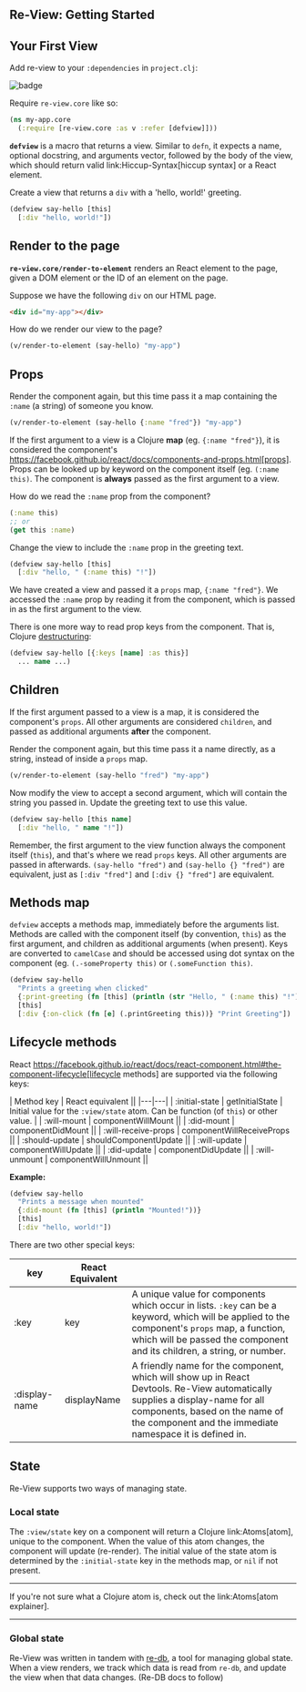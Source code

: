 ## Re-View: Getting Started

## Your First View 

Add re-view to your `:dependencies` in `project.clj`: 

![badge](https://img.shields.io/clojars/v/re-view.svg)

Require `re-view.core` like so:

```clj
(ns my-app.core 
  (:require [re-view.core :as v :refer [defview]]))
```

**`defview`** is a macro that returns a view. Similar to `defn`, it expects a name, optional docstring, and arguments vector, followed by the body of the view, which should return valid link:Hiccup-Syntax[hiccup syntax] or a React element. 

Create a view that returns a `div` with a 'hello, world!' greeting.

```clj
(defview say-hello [this] 
  [:div "hello, world!"])
```

## Render to the page

**`re-view.core/render-to-element`** renders an React element to the page, given a DOM element or the ID of an element on the page.

Suppose we have the following `div` on our HTML page.

```html
<div id="my-app"></div>
```

How do we render our view to the page?
 
```clj
(v/render-to-element (say-hello) "my-app")
```

## Props

Render the component again, but this time pass it a map containing the `:name` (a string) of someone you know.

```clj
(v/render-to-element (say-hello {:name "fred"}) "my-app")
```

If the first argument to a view is a Clojure **map** (eg. `{:name "fred"}`), it is considered the component's https://facebook.github.io/react/docs/components-and-props.html[props]. Props can be looked up by keyword on the component itself (eg. `(:name this)`. The component is **always** passed as the first argument to a view. 

How do we read the `:name` prop from the component?

```clj
(:name this)
;; or 
(get this :name)
```

Change the view to include the `:name` prop in the greeting text.

```clj
(defview say-hello [this]
  [:div "hello, " (:name this) "!"])
```

We have created a view and passed it a `props` map, `{:name "fred"}`. We accessed the `:name` prop by reading it from the component, which is passed in as the first argument to the view. 

There is one more way to read prop keys from the component. That is, Clojure [destructuring](https://clojure.org/guides/destructuring):

```clj
(defview say-hello [{:keys [name] :as this}]
  ... name ...)
```

## Children

If the first argument passed to a view is a map, it is considered the component's `props`. All other arguments are considered `children`, and passed as additional arguments **after** the component.

Render the component again, but this time pass it a name directly, as a string, instead of inside a `props` map.

```clj
(v/render-to-element (say-hello "fred") "my-app")
```

Now modify the view to accept a second argument, which will contain the string you passed in. Update the greeting text to use this value. 

```clj
(defview say-hello [this name]
  [:div "hello, " name "!"])
```
Remember, the first argument to the view function always the component itself (`this`), and that's where we read `props` keys. All other arguments are passed in afterwards. `(say-hello "fred")` and `(say-hello {} "fred")` are equivalent, just as `[:div "fred"]` and `[:div {} "fred"]` are equivalent.

## Methods map

`defview` accepts a methods map, immediately before the arguments list. Methods are called with the component itself (by convention, `this`) as the first argument, and children as additional arguments (when present). Keys are converted to `camelCase` and should be accessed using dot syntax on the component (eg. `(.-someProperty this)` or `(.someFunction this)`.

```clj
(defview say-hello 
  "Prints a greeting when clicked"
  {:print-greeting (fn [this] (println (str "Hello, " (:name this) "!"))}
  [this] 
  [:div {:on-click (fn [e] (.printGreeting this))} "Print Greeting"])
```

## Lifecycle methods 

React https://facebook.github.io/react/docs/react-component.html#the-component-lifecycle[lifecycle methods] are supported via the following keys:


| Method key          | React equivalent          ||
|---|---|
| :initial-state      | getInitialState           | Initial value for the `:view/state` atom. Can be function (of `this`) or other value. |
| :will-mount         | componentWillMount        ||
| :did-mount          | componentDidMount         ||
| :will-receive-props | componentWillReceiveProps ||
| :should-update      | shouldComponentUpdate     ||
| :will-update        | componentWillUpdate       ||
| :did-update         | componentDidUpdate        ||
| :will-unmount       | componentWillUnmount      ||

**Example:**

```clj
(defview say-hello 
  "Prints a message when mounted"
  {:did-mount (fn [this] (println "Mounted!"))}
  [this]
  [:div "hello, world!"])
```

There are two other special keys:


| key | React Equivalent ||
|---|---|---|
| :key          | key | A unique value for components which occur in lists. `:key` can be a keyword, which will be applied to the component's `props` map, a function, which will be passed the component and its children, a string, or number. |
| :display-name | displayName | A friendly name for the component, which will show up in React Devtools. Re-View automatically supplies a display-name for all components, based on the name of the component and the immediate namespace it is defined in.  |

## State

Re-View supports two ways of managing state.

### Local state

The `:view/state` key on a component will return a Clojure link:Atoms[atom], unique to the component. When the value of this atom changes, the component will update (re-render). The initial value of the state atom is determined by the `:initial-state` key in the methods map, or `nil` if not present.

____
If you're not sure what a Clojure atom is, check out the link:Atoms[atom explainer].
____

### Global state

Re-View was written in tandem with [re-db](https://github.com/mhuebert/re-db), a tool for managing global state. When a view renders, we track which data is read from `re-db`, and update the view when that data changes. (Re-DB docs to follow)